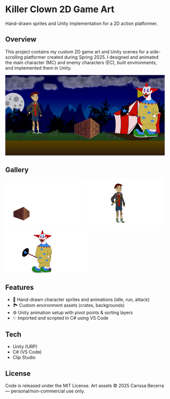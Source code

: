 # Killer Clown 2D Game Art
Hand-drawn sprites and Unity implementation for a 2D action platformer.

## Overview
This project contains my custom 2D game art and Unity scenes for a side-scrolling platformer created during Spring 2025.
I designed and animated the main character (MC) and enemy characters (EC), built environments, and implemented them in Unity.


<p align="center">
  <img src="Assets/Sprites/banner.png" width="720" alt="Game Banner">
</p>

## Gallery

<p>
<img src="Assets/Sprites/Crate/Becerra_Carissa_asset%201.png" width="240" alt="Crate">
<img src="Assets/GIFs/mc.gif" width="260" alt="Main Character Animation">
<img src="Assets/GIFs/ec.gif" width="260" alt="Enemy Character Animation">
</p>


## Features
- 🎨 Hand-drawn character sprites and animations (idle, run, attack)
- 🏞️ Custom environment assets (crates, backgrounds)
- ⚙️ Unity animation setup with pivot points & sorting layers
- ✨ Imported and scripted in C# using VS Code



## Tech
- Unity (URP)
- C# (VS Code)
- Clip Studio
  
## License
Code is released under the MIT License.
Art assets © 2025 Carissa Becerra — personal/non-commercial use only.


